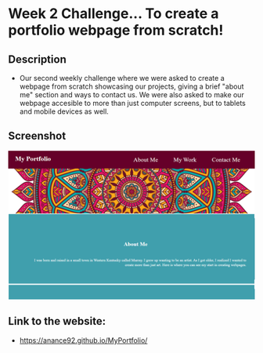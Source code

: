 # Week 2 Challenge... To create a portfolio webpage from scratch!
## Description
* Our second weekly challenge where we were asked to create a webpage from scratch showcasing our projects, giving a brief "about me" section and ways to contact us. We were also asked to make our webpage accesible to more than just computer screens, but to tablets and mobile devices as well. 

## Screenshot
![](assets/images/Myportfolio.png "Screenshot of Mock up")

## Link to the website:
* https://anance92.github.io/MyPortfolio/
